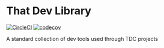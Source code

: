 # That Dev Library

[![CircleCI](https://circleci.com/gh/ThatDevCompany/that-dev-library/tree/master.svg?style=svg)](https://circleci.com/gh/ThatDevCompany/that-box2d-library/tree/master)
[![codecov](https://codecov.io/gh/ThatDevCompany/that-dev-library/branch/master/graph/badge.svg)](https://codecov.io/gh/ThatDevCompany/that-box2d-library)

A standard collection of dev tools used through TDC projects